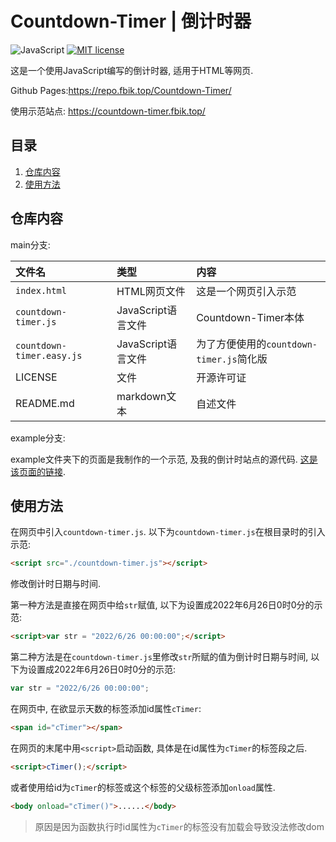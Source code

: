 # Countdown-Timer | 倒计时器

![JavaScript](https://img.shields.io/static/v1?label=Language&message=JavaScript&color=red) [![MIT license](https://img.shields.io/badge/License-MIT-blue.svg)](https://lbesson.mit-license.org/)

这是一个使用JavaScript编写的倒计时器, 适用于HTML等网页.

Github Pages:<https://repo.fbik.top/Countdown-Timer/>

使用示范站点: <https://countdown-timer.fbik.top/>

## 目录
1. [仓库内容](#仓库内容)
2. [使用方法](#使用方法)

## 仓库内容

main分支:

| 文件名 | 类型 | 内容 |
| :---- | :---- | :---- |
| `index.html` | HTML网页文件 | 这是一个网页引入示范 |
| `countdown-timer.js` | JavaScript语言文件 | Countdown-Timer本体 |
| `countdown-timer.easy.js` | JavaScript语言文件 | 为了方便使用的`countdown-timer.js`简化版 |
| LICENSE | 文件 | 开源许可证 |
| README.md | markdown文本 | 自述文件 |

example分支:

example文件夹下的页面是我制作的一个示范, 及我的倒计时站点的源代码. [这是该页面的链接](https://repo.fbik.top/Countdown-Timer/example/).


## 使用方法

在网页中引入`countdown-timer.js`. 以下为`countdown-timer.js`在根目录时的引入示范:

~~~HTML
<script src="./countdown-timer.js"></script>
~~~

修改倒计时日期与时间.

第一种方法是直接在网页中给`str`赋值, 以下为设置成2022年6月26日0时0分的示范:
~~~html
<script>var str = "2022/6/26 00:00:00";</script>
~~~

第二种方法是在`countdown-timer.js`里修改`str`所赋的值为倒计时日期与时间, 以下为设置成2022年6月26日0时0分的示范:

~~~JavaScript
var str = "2022/6/26 00:00:00";
~~~

在网页中, 在欲显示天数的标签添加id属性`cTimer`:
~~~HTML
<span id="cTimer"></span>
~~~

在网页的末尾中用`<script>`启动函数, 具体是在id属性为`cTimer`的标签段之后.

~~~HTML
<script>cTimer();</script>
~~~
或者使用给id为`cTimer`的标签或这个标签的父级标签添加`onload`属性.
~~~HTML
<body onload="cTimer()">......</body>
~~~
> 原因是因为函数执行时id属性为`cTimer`的标签没有加载会导致没法修改dom
